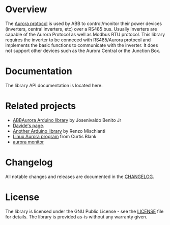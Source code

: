 # Overview

The [Aurora protocol]((./docs/pdf/AuroraCommunicationProtocol_4_2.pdf)) is used by ABB to control/monitor their power devices (inverters, central inverters, etc) over a RS485 bus. Usually inverters are capable of the Aurora Protocol as well as Modbus RTU protocol. This library requires the inverter to be conneced with RS485/Aurora protocol and implements the basic functions to communicate with the inverter. It does not support other devices such as the Aurora Central or the Junction Box. 

# Documentation

The library API documentation is located here.

# Related projects

* [ABBAurora Arduino library](https://github.com/jrbenito/ABBAurora) by Josenivaldo Benito Jr
* [Davide's page](http://www.drhack.it/arduino/32-lettura-inverte-power-one-aurora.html).
* [Another Arduino library](https://github.com/xreef/ABB_Aurora_Solar_Inverter_Library) by Renzo Mischianti
* [Linux Aurora program](http://www.curtronics.com/Solar/AuroraData.html) from Curtis Blank
* [aurora monitor](http://auroramonitor.sourceforge.net/)

# Changelog

All notable changes and releases are documented in the [CHANGELOG](CHANGELOG.md).

# License

The library is licensed under the GNU Public License - see the [LICENSE](LICENSE) file for details. The library is provided as-is without any warranty given.
